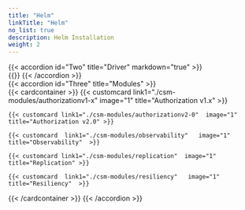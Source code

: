 ```yaml
---
title: "Helm"
linkTitle: "Helm"
no_list: true
description: Helm Installation
weight: 2
---
```

{{< accordion id="Two" title="Driver" markdown="true" >}}  
{{<include  file="content/docs/getting-started/uninstallation/helm/driver/driver.md" >}}
{{< /accordion >}} 
<br>
{{< accordion id="Three" title="Modules"  >}}   
{{< cardcontainer >}}
    {{< customcard link1="./csm-modules/authorizationv1-x"  image="1" title="Authorization v1.x" >}} 

    {{< customcard link1="./csm-modules/authorizationv2-0"  image="1" title="Authorization v2.0" >}}

    {{< customcard  link1="./csm-modules/observability"   image="1" title="Observability"  >}} 

    {{< customcard link1="./csm-modules/replication"  image="1" title="Replication" >}}

    {{< customcard  link1="./csm-modules/resiliency"   image="1" title="Resiliency"  >}}

{{< /cardcontainer >}}
{{< /accordion >}}

